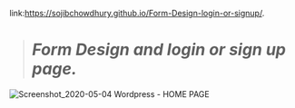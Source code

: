link:https://sojibchowdhury.github.io/Form-Design-login-or-signup/.
># *Form Design and login or sign up page.*
![Screenshot_2020-05-04 Wordpress - HOME PAGE](Screenshot_2020-05-04%20Wordpress%20-%20HOME%20PAGE.png)
